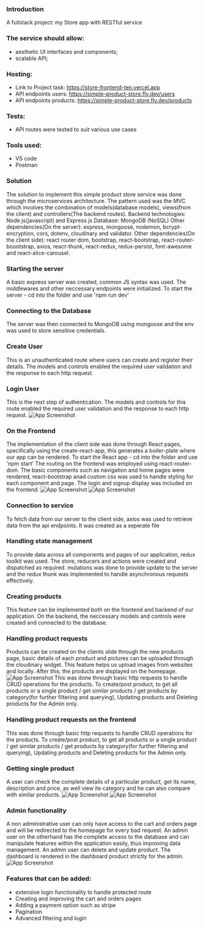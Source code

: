### Introduction
A fullstack project: my Store app with RESTful service 
### The service should allow:
- aesthetic UI interfaces and components;
- scalable API;
### Hosting:
- Link to Project task: https://store-frontend-ten.vercel.app
- API endpoints users: https://simple-product-store.fly.dev/users
- API endpoints products: https://simple-product-store.fly.dev/products
### Tests:
- API routes were tested to suit various use cases
### Tools used:
- VS code
- Postman
### Solution
The solution to implement this simple product store service was done through the microservices architecture. The pattern used was the MVC which involves the combination of models(database models), views(from the client)
and controllers(The backend routes).
Backend technologies: Node js(javascript) and Express js
Database: MongoDB (NoSQL)
Other dependencies(On the server): express, mongoose, nodemon, bcrypt-encryption, cors, dotenv, cloudinary and validator. 
Other dependencies(On the client side): react router dom, bootstrap, react-bootstrap, react-router-boootstrap, axios, react-thunk, react-redux, 
redux-persist, font-awesome and react-alice-carousel.
### Starting the server
A basic express server was created, common JS syntax was used. The middlewares and other neccessary endpoints were initialized. 
To start the server - cd into the folder and use 'npm run dev'
### Connecting to the Database
The server was then connected to MongoDB using mongoose and the env was used to store sensitive credentials. 
### Create User
This is an unauthenticated route where users can create and register their details. The models and controls enabled the required user validation and the response to 
each http request.
### Login User
This is the next step of authentication. The models and controls for this route enabled the required user validation and the response to each http request.
![App Screenshot](images/1.png)
### On the Frontend
The implementation of the client side was done through React pages, specifically using the create-react-app, this generates a boiler-plate where our app can be rendered.
To start the React app - cd into the folder and use 'npm start'
The routing on the frontend was employed using react-router-dom. The basic components such as navigation and home pages were rendered, react-bootstrap anad custom css was
used to handle styling for each component and page. The login and signup display was included on the frontend.
![App Screenshot](images/5.png)
![App Screenshot](images/6.png)
### Connection to service
To fetch data from our server to the client side, axios was used to retrieve data from the api endpoints. It was created as a seperate file
### Handling state management 
To provide data across all components and pages of our application, redux toolkit was used. The store, reducers and actions were created and dispatched as required. mutations 
was done to provide update to the server and the redux thunk was implemented to handle asynchronous requests effectively.
### Creating products
This feature can be implemented both on the frontend and backend of our application. On the backend, the neccessary models and controls were created and connected to the database.
### Handling product requests 
Products can be created on the clients slide through the new products page, basic details of each product and pictures can be uploaded
through the cloudinary widget. This feature helps us upload images from websites and locally. After this, the products are displayed on the homepage.
![App Screenshot](images/4.png)
This was done through basic http requests to handle CRUD operations for the products. To create/post product, to get all products or a single product / get similar products / get 
products by category(for further filtering and querying), Updating products and Deleting products for the Admin only.
### Handling product requests on the frontend
This was done through basic http requests to handle CRUD operations for the products. To create/post product, to get all products or a single product / get similar products / get 
products by category(for further filtering and querying), Updating products and Deleting products for the Admin only.
### Getting single product
A user can check the complete details of a particular product, get its name, description and price, as well view ite category and he can also compare with similar products.
![App Screenshot](images/7.png)
![App Screenshot](images/3.png)
### Admin functionality
A non administrative user can only have access to the cart and orders page and will be redirected to the homepage for every bad request. An admin user on the otherhand has 
the complete access to the database and can manipulate features within the application easily, thus improving data management. An admin user can delete and update product. The dashboard
is rendered in the dashboard product strictly for the admin.
![App Screenshot](images/2.png)
### Features that can be added:
- extensive login functionality to handle protected route
- Creating and improving the cart and orders pages
- Adding a payment option such as stripe
- Pagination
- Advanced filtering and login
